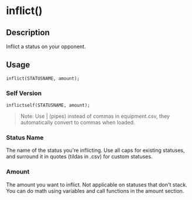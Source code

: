 # inflict()
## Description
Inflict a status on your opponent.

## Usage
`inflict(STATUSNAME, amount);`

### Self Version
`inflictself(STATUSNAME, amount);`

> Note: Use | (pipes) instead of commas in equipment.csv, they automatically convert to commas when loaded.

### Status Name
The name of the status you're inflicting. Use all caps for existing statuses, and surround it in quotes (tildas in .csv) for custom statuses.

### Amount
The amount you want to inflict. Not applicable on statuses that don't stack. You can do math using variables and call functions in the amount section.